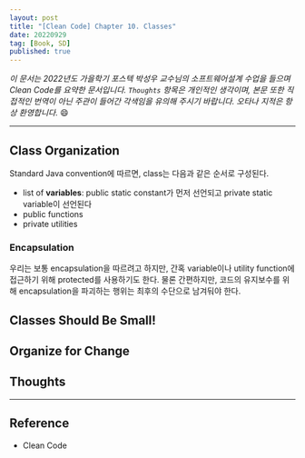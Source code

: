 ```yaml
---
layout: post
title: "[Clean Code] Chapter 10. Classes"
date: 20220929
tag: [Book, SD]
published: true
---
```

*이 문서는 2022년도 가을학기 포스텍 박성우 교수님의 소프트웨어설계 수업을 들으며 Clean Code를 요약한 문서입니다. `Thoughts` 항목은 개인적인 생각이며, 본문 또한 직접적인 번역이 아닌 주관이 들어간 각색임을 유의해 주시기 바랍니다. 오타나 지적은 항상 환영합니다.* 😄

<hr>

## Class Organization
Standard Java convention에 따르면, class는 다음과 같은 순서로 구성된다.

- list of **variables**: public static constant가 먼저 선언되고 private static variable이 선언된다
- public functions
- private utilities

### Encapsulation
우리는 보통 encapsulation을 따르려고 하지만, 간혹 variable이나 utility function에 접근하기 위해 protected를 사용하기도 한다. 물론 간편하지만, 코드의 유지보수를 위해 encapsulation을 파괴하는 행위는 최후의 수단으로 남겨둬야 한다.

## Classes Should Be Small!

## Organize for Change

## Thoughts

<hr>

## Reference
- Clean Code